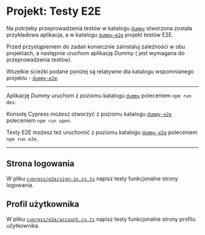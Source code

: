 # Projekt: Testy E2E

Na potrzeby przeprowadzenia testów w katalogu [`dummy`](../../dummy) stworzona została przykładowa aplikacja, a w
katalogu [`dummy-e2e`](../../dummy-e2e) projekt testów E2E.

Przed przystąpieniem do zadań koniecznie zainstaluj zależności w obu projektach, a następnie uruchom aplikację _Dummy_ (
jest wymagana do przeprowadzenia testów).

Wszelkie ścieżki podane poniżej są relatywne dla katalogu wspomnianego projektu - [`dummy-e2e`](../../dummy-e2e).

---

Aplikację _Dummy_ uruchom z poziomu katalogu [`dummy`](../../dummy) poleceniem `npm run dev`.

Konsolę Cypress możesz otworzyć z poziomu katalogu [`dummy-e2e`](../../dummy-e2e) poleceniem `npm run open`.

Testy E2E możesz też uruchomić z poziomu katalogu [`dummy-e2e`](../../dummy-e2e) poleceniem `npm run e2e`.

---

## Strona logowania

W pliku [`cypress/e2e/sign-in.cy.ts`](../../dummy-e2e/cypress/e2e/sign-in.cy.ts) napisz testy funkcjonalne strony
logowania.

## Profil użytkownika

W pliku [`cypress/e2e/account.cy.ts`](../../dummy-e2e/cypress/e2e/account.cy.ts) napisz testy funkcjonalne strony
profilu użytkownika.
